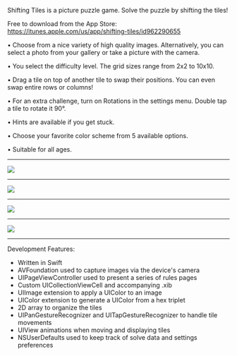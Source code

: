 Shifting Tiles is a picture puzzle game. Solve the puzzle by shifting the tiles!

Free to download from the App Store: https://itunes.apple.com/us/app/shifting-tiles/id962290655

• Choose from a nice variety of high quality images. Alternatively, you can select a photo from your gallery or take a picture with the camera.

• You select the difficulty level. The grid sizes range from 2x2 to 10x10.

• Drag a tile on top of another tile to swap their positions. You can even swap entire rows or columns!

• For an extra challenge, turn on Rotations in the settings menu. Double tap a tile to rotate it 90°.

• Hints are available if you get stuck.

• Choose your favorite color scheme from 5 available options.

• Suitable for all ages.

__________________________________________________________________________________________
![](https://github.com/pakalewis/ShiftingTiles/blob/master/screenshot-1.png)
__________________________________________________________________________________________
![](https://github.com/pakalewis/ShiftingTiles/blob/master/screenshot-2.png)
__________________________________________________________________________________________
![](https://github.com/pakalewis/ShiftingTiles/blob/master/screenshot-3.png)
__________________________________________________________________________________________
![](https://github.com/pakalewis/ShiftingTiles/blob/master/screenshot-4.png)
__________________________________________________________________________________________

Development Features:
- Written in Swift
- AVFoundation used to capture images via the device's camera
- UIPageViewController used to present a series of rules pages
- Custom UICollectionViewCell and accompanying .xib
- UIImage extension to apply a UIColor to an image
- UIColor extension to generate a UIColor from a hex triplet
- 2D array to organize the tiles
- UIPanGestureRecognizer and UITapGestureRecognizer to handle tile movements
- UIView animations when moving and displaying tiles
- NSUserDefaults used to keep track of solve data and settings preferences
